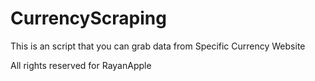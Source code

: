 # CurrencyScraping

This is an script that you can grab data from Specific Currency Website

All rights reserved for RayanApple

